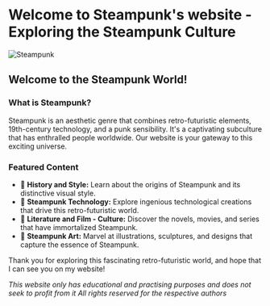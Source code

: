 # Welcome to Steampunk's website - Exploring the Steampunk Culture

![Steampunk](https://images.fineartamerica.com/images/artworkimages/mediumlarge/3/steampunk-flying-fortress-06-am-fineartprints.jpg)

## Welcome to the Steampunk World!

### What is Steampunk?

Steampunk is an aesthetic genre that combines retro-futuristic elements, 19th-century technology, and a punk sensibility. It's a captivating subculture that has enthralled people worldwide. Our website is your gateway to this exciting universe.

### Featured Content

- 🎩 **History and Style:** Learn about the origins of Steampunk and its distinctive visual style.
- 🚂 **Steampunk Technology:** Explore ingenious technological creations that drive this retro-futuristic world.
- 📖 **Literature and Film - Culture:** Discover the novels, movies, and series that have immortalized Steampunk.
- 🎨 **Steampunk Art:** Marvel at illustrations, sculptures, and designs that capture the essence of Steampunk.

Thank you for exploring this fascinating retro-futuristic world, and hope that I can see you on my website!

*This website only has educational and practising purposes and does not seek to profit from it
All rights reserved for the respective authors*
